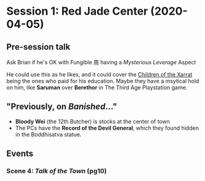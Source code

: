 # Session 1: Red Jade Center (2020-04-05)

## Pre-session talk
Ask Brian if he's OK with Fungible 周 having a _Mysterious Leverage_ Aspect

He could use this as he likes, and it could cover the [Children of the
Xarrat](cthulhu_missionaries.md) being the ones who paid for his education.
Maybe they have a msytical hold on him, like **Saruman** over **Berethor**
in The Third Age Playstation game.

## "Previously, on _Banished_..."
- **Bloody Wei** (the 12th Butcher) is stocks at the center of town
- The PCs have the **Record of the Devil General**, which they found
  hidden in the Boddhisatva statue.

## Events

### Scene 4: _Talk of the Town_ (pg10)

